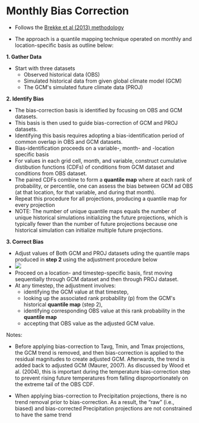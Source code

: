 # Monthly Bias Correction
- Follows the [Brekke et al (2013) methodology](http://gdo-dcp.ucllnl.org/downscaled_cmip_projections/techmemo/downscaled_climate.pdf)

- The approach is a quantile mapping technique operated on monthly and location-specific basis as outline below:

**1. Gather Data**
  - Start with three datasets
    - Observed historical data (OBS)
    - Simulated historical data from given global climate model (GCM)
    - The GCM's simulated future climate data (PROJ)
    
**2. Identify Bias**
  - The bias-correction basis is identified by focusing on OBS and GCM datasets.
  - This basis is then used to guide bias-correction of GCM and PROJ datasets.
  - Identifying this basis requires adopting a bias-identification period of common overlap in OBS and GCM datasets.
  - Bias-identification proceeds on a variable-, month- and -location specific basis
  - For values in each grid cell, month, and variable, construct cumulative distibution functions (CDFs) of conditions from GCM dataset and conditions from OBS dataset.
  - The paired CDFs combine to form a **quantile map** where at each rank of probability, or percentile, one can assess the bias between GCM ad OBS (at that location, for that variable, and during that month).
  - Repeat this procedure for all projections, producing a quantile map for every projection
  - NOTE: The number of unique quantile maps equals the number of unique historical simulations initializing the future projections, which is typically fewer than the number of future projections because one historical simulation can initialize multiple future projections.
  
**3. Correct Bias**
  - Adjust values of Both GCM and PROJ datasets uding the quantile maps produced in **step 2** using the adjustment procedure below
  - ![](https://i.imgur.com/Kqb5Uqp.png)
  - Proceed on a location- and timestep-specific basis, first moving sequentially through GCM dataset and then through PROJ dataset.
  - At  any timestep, the adjustment involves:
    - identifying the GCM value at that timestep, 
    - looking up the associated rank probability (p) from the GCM's historical **quantile map** (step 2), 
    - identifying corresponding OBS value at this rank probability in the **quantile map**
    - accepting that OBS value as the adjusted GCM value.
    
    
 Notes:
- Before applying bias-correction to Tavg, Tmin, and
Tmax projections, the GCM trend is removed, and then
bias-correction is applied to the residual magnitudes to create adjusted
GCM. Afterwards, the trend is added back to adjusted GCM (Maurer,
2007). As discussed by Wood et al. (2004), this is important during the
temperature bias-correction step to prevent rising future temperatures from
falling disproportionately on the extreme tail of the OBS CDF.

- When applying bias-correction to Precipitation projections, there is no
trend removal prior to bias-correction. As a result, the “raw” (i.e., biased)
and bias-corrected Precipitation projections are not constrained to have the same trend 

